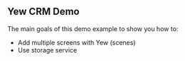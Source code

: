## Yew CRM Demo

The main goals of this demo example to show you how to:

* Add multiple screens with Yew (scenes)
* Use storage service
